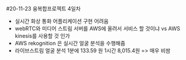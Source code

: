 #20-11-23
융복합프로젝트 4일차
- 실시간 화상 통화 어플리케이션 구현 어려움
- webRTC와 미디어 스트림 서버를 AWS에 올려서 서비스 할 것이냐 vs AWS kinesis를 사용할 것 인가
- AWS rekognition 은 실시간 얼굴 분석을 수행해줌
- 라이브스트림 얼굴 분석 1분에 133.59 원 1시간 8,015.4원 => 매우 비쌈